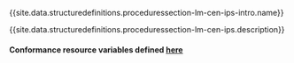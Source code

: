 {{site.data.structuredefinitions.proceduressection-lm-cen-ips-intro.name}}

{{site.data.structuredefinitions.proceduressection-lm-cen-ips.description}}

#### Conformance resource variables defined [here](http://wiki.hl7.org/index.php?title=IG_Publisher_Documentation#Jekyll)

